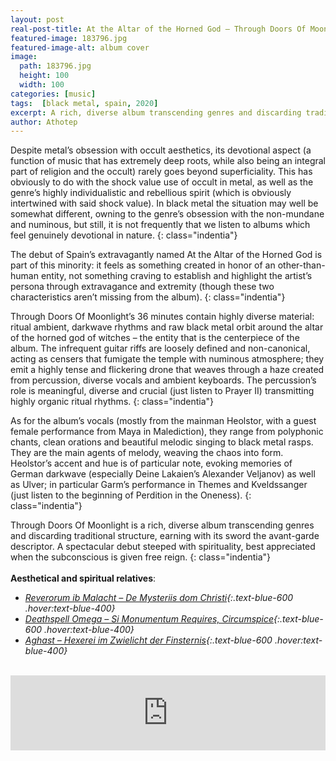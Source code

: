```yaml
---
layout: post
real-post-title: At the Altar of the Horned God – Through Doors Of Moonlight (I, Voidhanger, 2020)
featured-image: 183796.jpg
featured-image-alt: album cover
image:
  path: 183796.jpg
  height: 100
  width: 100
categories: [music]
tags:  [black metal, spain, 2020]
excerpt: A rich, diverse album transcending genres and discarding traditional structure, earning with its sword the avant-garde descriptor.
author: Athotep
---
```


Despite metal’s obsession with occult aesthetics, its devotional aspect (a function of music that has extremely deep roots, while also being an integral part of religion and the occult) rarely goes beyond superficiality. This has obviously to do with the shock value use of occult in metal, as well as the genre’s highly individualistic and rebellious spirit (which is obviously intertwined with said shock value). In black metal the situation may well be somewhat different, owning to the genre’s obsession with the non-mundane and numinous, but still, it is not frequently that we listen to albums which feel genuinely devotional in nature.
{: class="indentia"}

The debut of Spain’s extravagantly named At the Altar of the Horned God is part of this minority: it feels as something created in honor of an other-than-human entity, not something craving to establish and highlight the artist’s persona through extravagance and extremity (though these two characteristics aren’t missing from the album).
{: class="indentia"}

Through Doors Of Moonlight’s 36 minutes contain highly diverse material: ritual ambient, darkwave rhythms and raw black metal orbit around the altar of the horned god of witches – the entity that is the centerpiece of the album. The infrequent guitar riffs are loosely defined and non-canonical, acting as censers that fumigate the temple with numinous atmosphere; they emit a highly tense and flickering drone that weaves through a haze created from percussion, diverse vocals and ambient keyboards. The percussion’s role is meaningful, diverse and crucial (just listen to Prayer II) transmitting highly organic ritual rhythms.
{: class="indentia"}

As for the album’s vocals (mostly from the mainman Heolstor, with a guest female performance from Maya in Malediction), they range from polyphonic chants, clean orations and beautiful melodic singing to black metal rasps. They are the main agents of melody, weaving the chaos into form. Heolstor’s accent and hue is of particular note, evoking memories of German darkwave (especially Deine Lakaien’s Alexander Veljanov) as well as Ulver; in particular Garm’s performance in Themes and Kveldssanger (just listen to the beginning of Perdition in the Oneness).
{: class="indentia"}

Through Doors Of Moonlight is a rich, diverse album transcending genres and discarding traditional structure, earning with its sword the avant-garde descriptor. A spectacular debut steeped with spirituality, best appreciated when the subconscious is given free reign.
{: class="indentia"}  
<br>
**Aesthetical and spiritual relatives**: 
* *[Reverorum ib Malacht – De Mysteriis dom Christi](https://youtu.be/LWJuHQxLfhU){:.text-blue-600 .hover:text-blue-400}*
* *[Deathspell Omega – Si Monumentum Requires, Circumspice](https://deathspellomega.bandcamp.com/album/si-monumentum-requires-circumspice){:.text-blue-600 .hover:text-blue-400}*
* *[Aghast – Hexerei im Zwielicht der Finsternis](https://www.youtube.com/watch?v=oR_bal9jUfI){:.text-blue-600 .hover:text-blue-400}*  
<br>
<iframe style="border: 0; width: 100%; height: 120px;" src="https://bandcamp.com/EmbeddedPlayer/album=510136939/size=large/bgcol=ffffff/linkcol=de270f/tracklist=false/artwork=small/transparent=true/" seamless><a href="http://i-voidhangerrecords.bandcamp.com/album/through-doors-of-moonlight">Through Doors of Moonlight by AT THE ALTAR OF THE HORNED GOD</a></iframe>